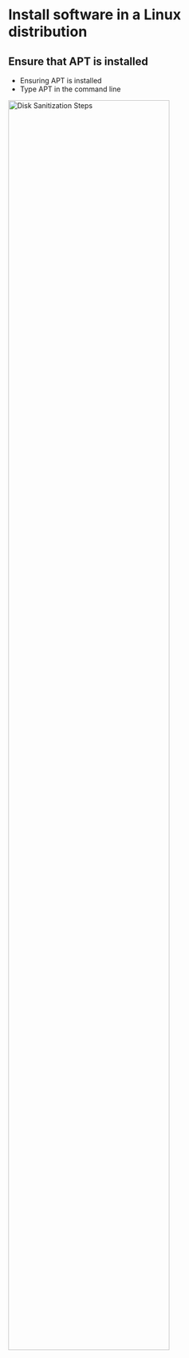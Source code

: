 <h1>Install software in a Linux distribution</h1>



<h2>Ensure that APT is installed</h2>

- Ensuring APT is installed
- Type APT in the command line

<img src="https://i.imgur.com/MXysTUb.png" height="80%" width="80%" alt="Disk Sanitization Steps"/></p>




